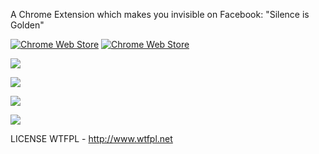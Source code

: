 A Chrome Extension which makes you invisible on Facebook: "Silence is Golden"

[![Chrome Web Store](https://img.shields.io/chrome-web-store/stars/bmjmoilfkkkppjjhljmmbcpefpaojfng.svg)](https://chrome.google.com/webstore/detail/silence-is-golden-for-fb/bmjmoilfkkkppjjhljmmbcpefpaojfng)
[![Chrome Web Store](https://img.shields.io/chrome-web-store/rating-count/bmjmoilfkkkppjjhljmmbcpefpaojfng.svg)](https://chrome.google.com/webstore/detail/silence-is-golden-for-fb/bmjmoilfkkkppjjhljmmbcpefpaojfng)

![](http://forthebadge.com/images/badges/makes-people-smile.svg)

![](http://forthebadge.com/images/badges/validated-html2.svg)

![](http://forthebadge.com/images/badges/contains-technical-debt.svg)

![](http://forthebadge.com/images/badges/winter-is-coming.svg)

LICENSE
WTFPL - http://www.wtfpl.net
